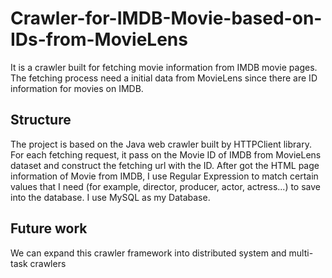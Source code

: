 # Crawler-for-IMDB-Movie-based-on-IDs-from-MovieLens
It is a crawler built for fetching movie information from IMDB movie pages. The fetching process need a initial data from MovieLens since there are ID information for movies on IMDB.

## Structure
The project is based on the Java web crawler built by HTTPClient library. For each fetching request, it pass on the Movie ID of IMDB from MovieLens dataset and construct the fetching url with the ID. After got the HTML page information of Movie from IMDB, I use Regular Expression to match certain values that I need (for example, director, producer, actor, actress...) to save into the database. I use MySQL as my Database.

## Future work
We can expand this crawler framework into distributed system and multi-task crawlers
